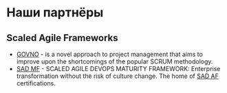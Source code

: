 # Наши партнёры

## Scaled Agile Frameworks

- [GOVNO](https://govno.works/) - is a novel approach to project management that aims to improve upon the shortcomings of the popular SCRUM methodology.
- [SAD MF](https://scaledagiledevops.com/) - SCALED AGILE DEVOPS MATURITY FRAMEWORK: Enterprise transformation without the risk of culture change. The home of [SAD AF](https://scaledagiledevops.com/certifications/#scaled-agile-dev-ops-accredited-facilitators) certifications.
